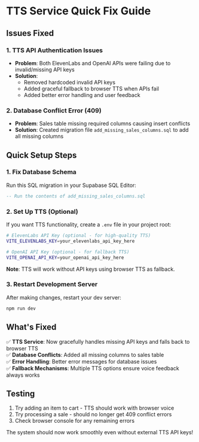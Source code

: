# TTS Service Quick Fix Guide

## Issues Fixed

### 1. TTS API Authentication Issues
- **Problem**: Both ElevenLabs and OpenAI APIs were failing due to invalid/missing API keys
- **Solution**: 
  - Removed hardcoded invalid API keys
  - Added graceful fallback to browser TTS when APIs fail
  - Added better error handling and user feedback

### 2. Database Conflict Error (409)
- **Problem**: Sales table missing required columns causing insert conflicts
- **Solution**: Created migration file `add_missing_sales_columns.sql` to add all missing columns

## Quick Setup Steps

### 1. Fix Database Schema
Run this SQL migration in your Supabase SQL Editor:
```sql
-- Run the contents of add_missing_sales_columns.sql
```

### 2. Set Up TTS (Optional)
If you want TTS functionality, create a `.env` file in your project root:
```bash
# ElevenLabs API Key (optional - for high-quality TTS)
VITE_ELEVENLABS_KEY=your_elevenlabs_api_key_here

# OpenAI API Key (optional - for fallback TTS)
VITE_OPENAI_API_KEY=your_openai_api_key_here
```

**Note**: TTS will work without API keys using browser TTS as fallback.

### 3. Restart Development Server
After making changes, restart your dev server:
```bash
npm run dev
```

## What's Fixed

✅ **TTS Service**: Now gracefully handles missing API keys and falls back to browser TTS  
✅ **Database Conflicts**: Added all missing columns to sales table  
✅ **Error Handling**: Better error messages for database issues  
✅ **Fallback Mechanisms**: Multiple TTS options ensure voice feedback always works  

## Testing

1. Try adding an item to cart - TTS should work with browser voice
2. Try processing a sale - should no longer get 409 conflict errors
3. Check browser console for any remaining errors

The system should now work smoothly even without external TTS API keys!
